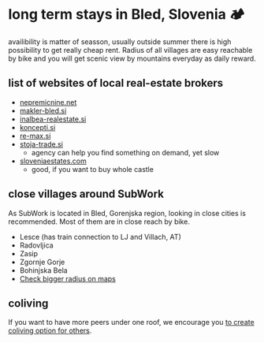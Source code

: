 # long term stays in Bled, Slovenia 🏕️

availibility is matter of seasson, usually outside summer there is high possibility to get really cheap rent. Radius of all villages are easy reachable by bike and you will get scenic view by mountains everyday as daily reward.

list of websites of local real-estate brokers
---

- [nepremicnine.net](https://www.nepremicnine.net/oglasi-oddaja/gorenjska/stanovanje/)
- [makler-bled.si](https://www.makler-bled.si/)
- [inalbea-realestate.si](https://www.inalbea-realestate.si/)
- [koncepti.si](https://www.koncepti.si/)
- [re-max.si](https://www.re-max.si/)
- [stoja-trade.si](https://www.stoja-trade.si/)  
  - agency can help you find something on demand, yet slow
- [sloveniaestates.com](https://www.sloveniaestates.com/properties/view-all-properties/) 
  - good, if you want to buy whole castle

close villages around SubWork
---
As SubWork is located in Bled, Gorenjska region, looking in close cities is recommended.
Most of them are in close reach by bike.

*   Lesce (has train connection to LJ and Villach, AT)
*   Radovljica
*   Zasip
*   Zgornje Gorje
*   Bohinjska Bela
*   [Check bigger radius on maps](https://goo.gl/maps/1V8zD3jBWP16cudQA)


coliving
---
If you want to have more peers under one roof, 
we encourage you [to create coliving option for others](./coliving-in-bled.md).